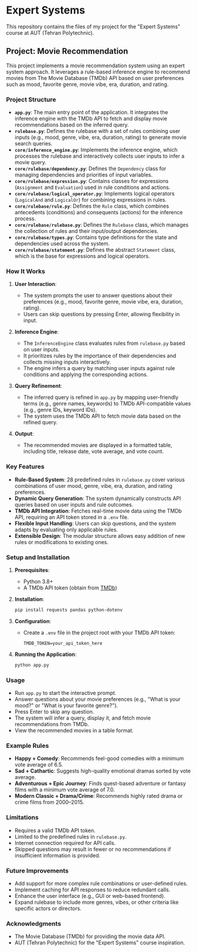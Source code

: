# Expert Systems

This repository contains the files of my project for the "Expert Systems" course at AUT (Tehran Polytechnic).

## Project: Movie Recommendation

This project implements a movie recommendation system using an expert system approach. It leverages a rule-based inference engine to recommend movies from The Movie Database (TMDb) API based on user preferences such as mood, favorite genre, movie vibe, era, duration, and rating.

### Project Structure

- **`app.py`**: The main entry point of the application. It integrates the inference engine with the TMDb API to fetch and display movie recommendations based on the inferred query.
- **`rulebase.py`**: Defines the rulebase with a set of rules combining user inputs (e.g., mood, genre, vibe, era, duration, rating) to generate movie search queries.
- **`core/inference_engine.py`**: Implements the inference engine, which processes the rulebase and interactively collects user inputs to infer a movie query.
- **`core/rulebase/dependency.py`**: Defines the `Dependency` class for managing dependencies and priorities of input variables.
- **`core/rulebase/expression.py`**: Contains classes for expressions (`Assignment` and `Evaluation`) used in rule conditions and actions.
- **`core/rulebase/logical_operator.py`**: Implements logical operators (`LogicalAnd` and `LogicalOr`) for combining expressions in rules.
- **`core/rulebase/rule.py`**: Defines the `Rule` class, which combines antecedents (conditions) and consequents (actions) for the inference process.
- **`core/rulebase/rulebase.py`**: Defines the `Rulebase` class, which manages the collection of rules and their input/output dependencies.
- **`core/rulebase/types.py`**: Contains type definitions for the state and dependencies used across the system.
- **`core/rulebase/statement.py`**: Defines the abstract `Statement` class, which is the base for expressions and logical operators.

### How It Works

1. **User Interaction**:

   - The system prompts the user to answer questions about their preferences (e.g., mood, favorite genre, movie vibe, era, duration, rating).
   - Users can skip questions by pressing Enter, allowing flexibility in input.

2. **Inference Engine**:

   - The `InferenceEngine` class evaluates rules from `rulebase.py` based on user inputs.
   - It prioritizes rules by the importance of their dependencies and collects missing inputs interactively.
   - The engine infers a query by matching user inputs against rule conditions and applying the corresponding actions.

3. **Query Refinement**:

   - The inferred query is refined in `app.py` by mapping user-friendly terms (e.g., genre names, keywords) to TMDb API-compatible values (e.g., genre IDs, keyword IDs).
   - The system uses the TMDb API to fetch movie data based on the refined query.

4. **Output**:
   - The recommended movies are displayed in a formatted table, including title, release date, vote average, and vote count.

### Key Features

- **Rule-Based System**: 28 predefined rules in `rulebase.py` cover various combinations of user mood, genre, vibe, era, duration, and rating preferences.
- **Dynamic Query Generation**: The system dynamically constructs API queries based on user inputs and rule outcomes.
- **TMDb API Integration**: Fetches real-time movie data using the TMDb API, requiring an API token stored in a `.env` file.
- **Flexible Input Handling**: Users can skip questions, and the system adapts by evaluating only applicable rules.
- **Extensible Design**: The modular structure allows easy addition of new rules or modifications to existing ones.

### Setup and Installation

1. **Prerequisites**:

   - Python 3.8+
   - A TMDb API token (obtain from [TMDb](https://www.themoviedb.org/))

2. **Installation**:

   ```bash
   pip install requests pandas python-dotenv
   ```

3. **Configuration**:

   - Create a `.env` file in the project root with your TMDb API token:
     ```plaintext
     TMDB_TOKEN=your_api_token_here
     ```

4. **Running the Application**:
   ```bash
   python app.py
   ```

### Usage

- Run `app.py` to start the interactive prompt.
- Answer questions about your movie preferences (e.g., "What is your mood?" or "What is your favorite genre?").
- Press Enter to skip any question.
- The system will infer a query, display it, and fetch movie recommendations from TMDb.
- View the recommended movies in a table format.

### Example Rules

- **Happy + Comedy**: Recommends feel-good comedies with a minimum vote average of 6.5.
- **Sad + Cathartic**: Suggests high-quality emotional dramas sorted by vote average.
- **Adventurous + Epic Journey**: Finds quest-based adventure or fantasy films with a minimum vote average of 7.0.
- **Modern Classic + Drama/Crime**: Recommends highly rated drama or crime films from 2000–2015.

### Limitations

- Requires a valid TMDb API token.
- Limited to the predefined rules in `rulebase.py`.
- Internet connection required for API calls.
- Skipped questions may result in fewer or no recommendations if insufficient information is provided.

### Future Improvements

- Add support for more complex rule combinations or user-defined rules.
- Implement caching for API responses to reduce redundant calls.
- Enhance the user interface (e.g., GUI or web-based frontend).
- Expand rulebase to include more genres, vibes, or other criteria like specific actors or directors.

### Acknowledgments

- The Movie Database (TMDb) for providing the movie data API.
- AUT (Tehran Polytechnic) for the "Expert Systems" course inspiration.
